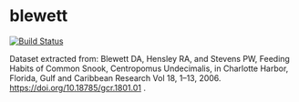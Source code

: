 # blewett
[![Build Status](https://travis-ci.org/globalbioticinteractions/blewett.svg?branch=master)](https://travis-ci.org/globalbioticinteractions/blewett)

Dataset extracted from: Blewett DA, Hensley RA, and Stevens PW, Feeding Habits of Common Snook, Centropomus Undecimalis, in Charlotte Harbor, Florida, Gulf and Caribbean Research Vol 18, 1–13, 2006. https://doi.org/10.18785/gcr.1801.01 .
